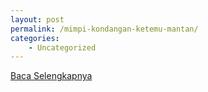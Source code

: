 ```yaml
---
layout: post
permalink: /mimpi-kondangan-ketemu-mantan/
categories:
    - Uncategorized
---
```


[Baca Selengkapnya](/01)
